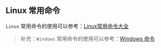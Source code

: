 ## Linux 常用命令

`Linux` 常用命令的使用可以参考：[Linux常用命令大全](http://www.jsons.cn/linuxcode/#)

> 补充：`Windows` 常用命令的使用可以参考：[Windows 命令](https://docs.microsoft.com/zh-cn/windows-server/administration/windows-commands/windows-commands)